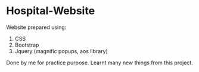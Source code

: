 # Hospital-Website
Website prepared using:
1. CSS
2. Bootstrap 
3. Jquery (magnific popups, aos library)

Done by me for practice purpose.  Learnt many new things from this project.
